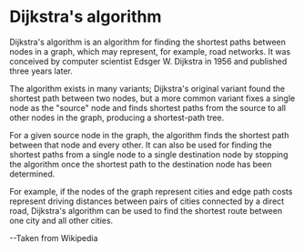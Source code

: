 # Dijkstra's algorithm
Dijkstra's algorithm is an algorithm for finding the shortest paths between nodes in a graph, which may represent, 
for example, road networks. It was conceived by computer scientist Edsger W. Dijkstra in 1956 and published three years later.

The algorithm exists in many variants; Dijkstra's original variant found the shortest path between two nodes,
but a more common variant fixes a single node as the "source" node and finds shortest paths from the source 
to all other nodes in the graph, producing a shortest-path tree.

For a given source node in the graph, the algorithm finds the shortest path between that node and every other.
It can also be used for finding the shortest paths from a single node to a single destination node by stopping 
the algorithm once the shortest path to the destination node has been determined. 

For example, if the nodes of the graph represent cities and edge path costs represent driving distances between 
pairs of cities connected by a direct road, 
Dijkstra's algorithm can be used to find the shortest route between one city and all other cities. 
  
  
  --Taken from Wikipedia
  
  
  
  
  
  
